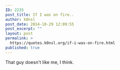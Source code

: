 ```yaml
---
ID: 2235
post_title: If I was on fire..
author: k0nsl
post_date: 2014-10-29 12:09:55
post_excerpt: ""
layout: post
permalink: >
  https://quotes.k0nsl.org/if-i-was-on-fire.html
published: true
---
```

That guy doesn't like me, I think.